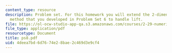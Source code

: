 ```yaml
---
content_type: resource
description: Problem set. For this homework you will extend the 2-dimensional panel
  method that you developed in Problem Set 6 to handle lift.
file: https://ol-ocw-studio-app-qa.s3.amazonaws.com/courses/2-29-numerical-marine-hydrodynamics-13-024-spring-2003/4deea7bd6d7674e28bae2c469d3e9cf4_ps8.pdf
file_type: application/pdf
resourcetype: Document
title: ps8.pdf
uid: 4deea7bd-6d76-74e2-8bae-2c469d3e9cf4
---
```

